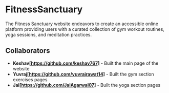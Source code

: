 # FitnessSanctuary
The Fitness Sanctuary website endeavors to create an accessible online platform providing users with  a curated collection of gym workout routines, yoga sessions, and meditation practices.

## Collaborators

- **Keshav[https://github.com/keshav767]** - Built the main page of the website
- **Yuvraj[https://github.com/yuvrajrawat14]** - Built the gym section exercises pages
- **Jai[https://github.com/JaiAgarwal07]** - Built the yoga section pages

